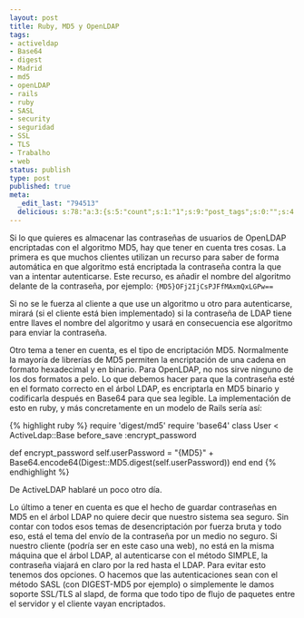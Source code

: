 ```yaml
--- 
layout: post
title: Ruby, MD5 y OpenLDAP
tags: 
- activeldap
- Base64
- digest
- Madrid
- md5
- openLDAP
- rails
- ruby
- SASL
- security
- seguridad
- SSL
- TLS
- Trabalho
- web
status: publish
type: post
published: true
meta: 
  _edit_last: "794513"
  delicious: s:78:"a:3:{s:5:"count";s:1:"1";s:9:"post_tags";s:0:"";s:4:"time";s:10:"1247076448";}";
---
```


Si lo que quieres es almacenar las contraseñas de usuarios de OpenLDAP encriptadas con el algoritmo MD5, hay que tener en cuenta tres cosas.
La primera es que muchos clientes utilizan un recurso para saber de forma automática en que algoritmo está encriptada la contraseña contra la que van a intentar autenticarse. Este recurso, es añadir el nombre del algoritmo delante de la contraseña, por ejemplo:
<code>{MD5}OFj2IjCsPJFfMAxmQxLGPw==</code>

Si no se le fuerza al cliente a que use un algoritmo u otro para autenticarse, mirará (si el cliente está bien implementado) si la contraseña de LDAP tiene entre llaves el nombre del algoritmo y usará en consecuencia ese algoritmo para enviar la contraseña.

Otro tema  a tener en cuenta, es el tipo de encriptación MD5. Normalmente la mayoría de librerías de MD5 permiten la encriptación de una cadena en formato hexadecimal y en binario. Para OpenLDAP, no nos sirve ninguno de los dos formatos a pelo. Lo que debemos hacer para que la contraseña esté en el formato correcto en el árbol LDAP, es encriptarla en MD5 binario y codificarla después en Base64 para que sea legible. La implementación de esto en ruby, y más concretamente en un modelo de Rails sería así:

{% highlight ruby %}
require 'digest/md5'
require 'base64'
class User &lt; ActiveLdap::Base
  before_save :encrypt_password

  def encrypt_password
    self.userPassword = "{MD5}" + Base64.encode64(Digest::MD5.digest(self.userPassword))
  end
end
{% endhighlight %}

De ActiveLDAP hablaré un poco otro día.

Lo último a tener en cuenta es que el hecho de guardar contraseñas en MD5 en el árbol LDAP no quiere decir que nuestro sistema sea seguro. Sin contar con todos esos temas de desencriptación por fuerza bruta y todo eso, está el tema del envío de la contraseña por un medio no seguro. Si nuestro cliente (podría ser en este caso una web), no está en la misma máquina que el árbol LDAP, al autenticarse con el método SIMPLE, la contraseña viajará en claro por la red hasta el LDAP.
Para evitar esto tenemos dos opciones. O hacemos que las autenticaciones sean con el método SASL (con DIGEST-MD5 por ejemplo) o simplemente le damos soporte SSL/TLS al slapd, de forma que todo tipo de flujo de paquetes entre el servidor y el cliente vayan encriptados.
